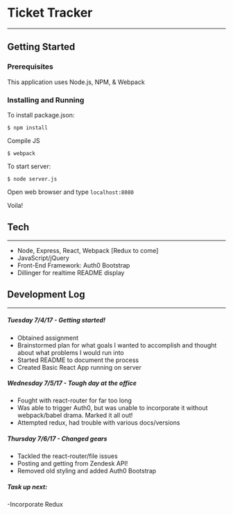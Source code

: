 # Ticket Tracker

------

## Getting Started

### Prerequisites

This application uses Node.js, NPM, & Webpack

### Installing and Running

To install package.json:

    $ npm install

Compile JS
	
	$ webpack

To start server:

    $ node server.js

Open web browser and type ```localhost:8080```

Voila! 

## Tech
---
  - Node, Express, React, Webpack [Redux to come]
  - JavaScript/jQuery
  - Front-End Framework: Auth0 Bootstrap
  - Dillinger for realtime README display

## Development Log
----

##### Tuesday 7/4/17 - Getting started!
  - Obtained assignment
  - Brainstormed plan for what goals I wanted to accomplish and thought about what problems I would run into
  - Started README to document the process
  - Created Basic React App running on server

##### Wednesday 7/5/17 - Tough day at the office
  - Fought with react-router for far too long
  - Was able to trigger Auth0, but was unable to incorporate it without webpack/babel drama. Marked it all out!
  - Attempted redux, had trouble with various docs/versions 

##### Thursday 7/6/17 - Changed gears
  - Tackled the react-router/file issues
  - Posting and getting from Zendesk API!
  - Removed old styling and added Auth0 Bootstrap

##### Task up next:

  -Incorporate Redux 



